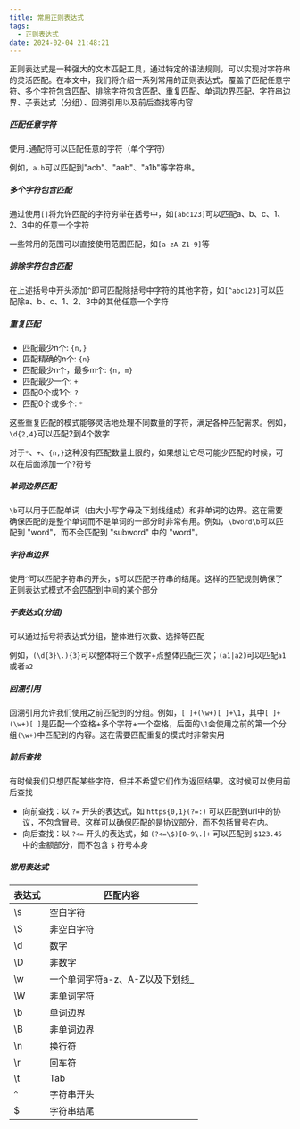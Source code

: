 ```yaml
---
title: 常用正则表达式
tags:
  - 正则表达式
date: 2024-02-04 21:48:21
---
```



正则表达式是一种强大的文本匹配工具，通过特定的语法规则，可以实现对字符串的灵活匹配。在本文中，我们将介绍一系列常用的正则表达式，覆盖了匹配任意字符、多个字符包含匹配、排除字符包含匹配、重复匹配、单词边界匹配、字符串边界、子表达式（分组）、回溯引用以及前后查找等内容

<!-- more -->

##### 匹配任意字符

使用`.`通配符可以匹配任意的字符（单个字符）

例如，`a.b`可以匹配到"acb"、"aab"、"a1b"等字符串。



##### 多个字符包含匹配

通过使用`[]`将允许匹配的字符穷举在括号中，如`[abc123]`可以匹配a、b、c、1、2、3中的任意一个字符

一些常用的范围可以直接使用范围匹配，如`[a-zA-Z1-9]`等

##### 排除字符包含匹配

在上述括号中开头添加`^`即可匹配除括号中字符的其他字符，如`[^abc123]`可以匹配除a、b、c、1、2、3中的其他任意一个字符



##### 重复匹配

- 匹配最少n个: `{n,}`
- 匹配精确的n个: `{n}`
- 匹配最少n个，最多m个: `{n, m}`
- 匹配最少一个: `+`
- 匹配0个或1个: `?`
- 匹配0个或多个: `*`

这些重复匹配的模式能够灵活地处理不同数量的字符，满足各种匹配需求。例如，`\d{2,4}`可以匹配2到4个数字

对于`*`、`+`、`{n,}`这种没有匹配数量上限的，如果想让它尽可能少匹配的时候，可以在后面添加一个`?`符号



##### 单词边界匹配

`\b`可以用于匹配单词（由大小写字母及下划线组成）和非单词的边界。这在需要确保匹配的是整个单词而不是单词的一部分时非常有用。例如，`\bword\b`可以匹配到 "word"，而不会匹配到 "subword" 中的 "word"。



##### 字符串边界

使用`^`可以匹配字符串的开头，`$`可以匹配字符串的结尾。这样的匹配规则确保了正则表达式模式不会匹配到中间的某个部分



##### 子表达式(分组)

可以通过括号将表达式分组，整体进行次数、选择等匹配

例如，`(\d{3}\.){3}`可以整体将三个数字+点整体匹配三次；`(a1|a2)`可以匹配`a1`或者`a2`



##### 回溯引用

回溯引用允许我们使用之前匹配到的分组。例如，`[ ]+(\w+)[ ]+\1`，其中`[ ]+(\w+)[ ]`是匹配一个空格+多个字符+一个空格，后面的`\1`会使用之前的第一个分组`(\w+)`中匹配到的内容。这在需要匹配重复的模式时非常实用



##### 前后查找

有时候我们只想匹配某些字符，但并不希望它们作为返回结果。这时候可以使用前后查找

- 向前查找：以 `?=` 开头的表达式，如 `https{0,1}(?=:)` 可以匹配到url中的协议，不包含冒号。这样可以确保匹配的是协议部分，而不包括冒号在内。
- 向后查找：以 `?<=` 开头的表达式，如 `(?<=\$)[0-9\.]+` 可以匹配到 `$123.45` 中的金额部分，而不包含 `$` 符号本身



##### 常用表达式

| 表达式 | 匹配内容                        |
| ------ | ------------------------------- |
| \s     | 空白字符                        |
| \S     | 非空白字符                      |
| \d     | 数字                            |
| \D     | 非数字                          |
| \w     | 一个单词字符a-z、A-Z以及下划线_ |
| \W     | 非单词字符                      |
| \b     | 单词边界                        |
| \B     | 非单词边界                      |
| \n     | 换行符                          |
| \r     | 回车符                          |
| \t     | Tab                             |
| ^      | 字符串开头                      |
| \$     | 字符串结尾                      |

